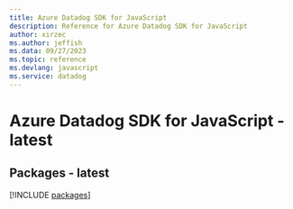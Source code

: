 ```yaml
---
title: Azure Datadog SDK for JavaScript
description: Reference for Azure Datadog SDK for JavaScript
author: xirzec
ms.author: jeffish
ms.data: 09/27/2023
ms.topic: reference
ms.devlang: javascript
ms.service: datadog
---
```

# Azure Datadog SDK for JavaScript - latest
## Packages - latest
[!INCLUDE [packages](datadog-index.md)]